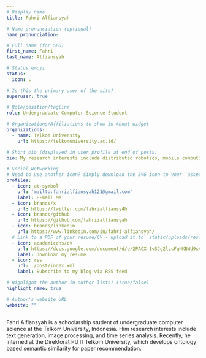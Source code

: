 ```yaml
---
# Display name
title: Fahri Alfiansyah

# Name pronunciation (optional)
name_pronunciation:

# Full name (for SEO)
first_name: Fahri
last_name: Alfiansyah

# Status emoji
status:
  icon: ☕️

# Is this the primary user of the site?
superuser: true

# Role/position/tagline
role: Undergraduate Computer Science Student

# Organizations/Affiliations to show in About widget
organizations:
  - name: Telkom University
    url: https://telkomuniversity.ac.id/

# Short bio (displayed in user profile at end of posts)
bio: My research interests include distributed robotics, mobile computing and programmable matter.

# Social Networking
# Need to use another icon? Simply download the SVG icon to your `assets/media/icons/` folder.
profiles:
  - icon: at-symbol
    url: 'mailto:fahrialfiansyah121@gmail.com'
    label: E-mail Me
  - icon: brands/x
    url: https://twitter.com/fahrialfiansy4h
  - icon: brands/github
    url: https://github.com/fahriialfiansyah
  - icon: brands/linkedin
    url: https://www.linkedin.com/in/fahri-alfiansyah/
  # Link to a PDF of your resume/CV - upload it to `static/uploads/resume.pdf`
  - icon: academicons/cv
    url: https://docs.google.com/document/d/e/2PACX-1vSJg2lzsFqNKBWd9sACWSpen4d5RTzLY1av9UVJeILZM0MNTIfMX-zkQKJrTWNz2s7_a1LgiZmIyL7p/pub
    label: Download my resume
  - icon: rss
    url: ./post/index.xml
    label: Subscribe to my blog via RSS feed

# Highlight the author in author lists? (true/false)
highlight_name: true

# Author's website URL
website: ""
---
```


Fahri Alfiansyah is a schoolarship student of undergraduate computer science at the Telkom University, Indonesia. Him research interests include text generation, image processing, and time series analysis. Recently, he interned at the Direktorat PUTI Telkom University, which develops ontology based semantic similarity for paper recommendation.
